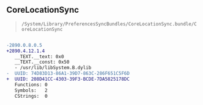 ## CoreLocationSync

> `/System/Library/PreferencesSyncBundles/CoreLocationSync.bundle/CoreLocationSync`

```diff

-2890.0.8.0.5
+2890.4.12.1.4
   __TEXT.__text: 0x0
   __TEXT.__const: 0x50
   - /usr/lib/libSystem.B.dylib
-  UUID: 74D83D13-86A1-39D7-863C-286F651C5F6D
+  UUID: 208D41CC-4303-39F3-BCDE-7DA5825178DC
   Functions: 0
   Symbols:   2
   CStrings:  0

```
